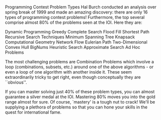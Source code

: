 Programming Contest Problem Types
Hal Burch conducted an analysis over spring break of 1999 and made an amazing discovery: there are only 16 types of programming contest problems! Furthermore, the top several comprise almost 80% of the problems seen at the IOI. Here they are:

Dynamic Programming
Greedy
Complete Search
Flood Fill
Shortest Path
Recursive Search Techniques
Minimum Spanning Tree
Knapsack
Computational Geometry
Network Flow
Eulerian Path
Two-Dimensional Convex Hull
BigNums
Heuristic Search
Approximate Search
Ad Hoc Problems

The most challenging problems are Combination Problems which involve a loop (combinations, subsets, etc.) around one of the above algorithms - or even a loop of one algorithm with another inside it. These seem extraordinarily tricky to get right, even though conceptually they are ``obvious''.

If you can master solving just 40% of these problem types, you can almost guarantee a silver medal at the IOI. Mastering 80% moves you into the gold range almost for sure. Of course, `mastery' is a tough nut to crack! We'll be supplying a plethora of problems so that you can hone your skills in the quest for international fame.
